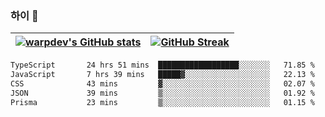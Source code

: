 
### 하이 👋
[![warpdev's GitHub stats](https://github-readme-stats.vercel.app/api?username=warpdev&show_icons=true&theme=vue-dark)](#) |[![GitHub Streak](https://github-readme-streak-stats.herokuapp.com/?user=warpdev&theme=dark)](#)
--- | --- |
<!--START_SECTION:waka-->

```txt
TypeScript       24 hrs 51 mins  ██████████████████░░░░░░░   71.85 %
JavaScript       7 hrs 39 mins   █████▓░░░░░░░░░░░░░░░░░░░   22.13 %
CSS              43 mins         ▓░░░░░░░░░░░░░░░░░░░░░░░░   02.07 %
JSON             39 mins         ▒░░░░░░░░░░░░░░░░░░░░░░░░   01.92 %
Prisma           23 mins         ▒░░░░░░░░░░░░░░░░░░░░░░░░   01.15 %
```

<!--END_SECTION:waka-->

<!--
**warpdev/warpdev** is a ✨ _special_ ✨ repository because its `README.md` (this file) appears on your GitHub profile.

Here are some ideas to get you started:

- 🔭 I’m currently working on ...
- 🌱 I’m currently learning ...
- 👯 I’m looking to collaborate on ...
- 🤔 I’m looking for help with ...
- 💬 Ask me about ...
- 📫 How to reach me: ...
- 😄 Pronouns: ...
- ⚡ Fun fact: ...
-->
